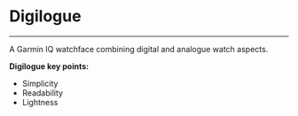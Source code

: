 # Digilogue
---
A Garmin IQ watchface combining digital and analogue watch aspects.

**Digilogue key points:**
- Simplicity
- Readability
- Lightness
